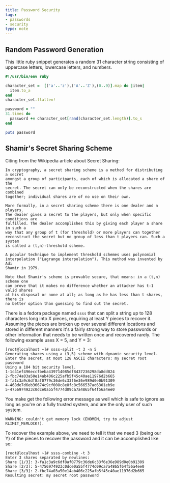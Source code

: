 ```yaml
---
title: Password Security
tags:
- passwords
- security
type: note
---
```


## Random Password Generation

This little ruby snippet generates a random 31 character string consisting of
uppercase letters, lowercase letters, and numbers.

```ruby
#!/usr/bin/env ruby

character_set =  [('a'..'z'),('A'..'Z'),(0..9)].map do |item|
  item.to_a
end
character_set.flatten!

password = ""
31.times do
  password += character_set[rand(character_set.length)].to_s
end

puts password
```

## Shamir's Secret Sharing Scheme

Citing from the Wikipedia article about Secret Sharing:

```
In cryptography, a secret sharing scheme is a method for distributing a secret
amongst a group of participants, each of which is allocated a share of the
secret. The secret can only be reconstructed when the shares are combined
together; individual shares are of no use on their own.

More formally, in a secret sharing scheme there is one dealer and n players.
The dealer gives a secret to the players, but only when specific conditions are
fulfilled. The dealer accomplishes this by giving each player a share in such a
way that any group of t (for threshold) or more players can together
reconstruct the secret but no group of less than t players can. Such a system
is called a (t,n)-threshold scheme.

A popular technique to implement threshold schemes uses polynomial
interpolation ("Lagrange interpolation"). This method was invented by Adi
Shamir in 1979.

Note that Shamir's scheme is provable secure, that means: in a (t,n) scheme one
can prove that it makes no difference whether an attacker has t-1 valid shares
at his disposal or none at all; as long as he has less than t shares, there is
no better option than guessing to find out the secret.
```

There is a fedora package named `ssss` that can split a string up to 128
characters long into X pieces, requiring at least Y pieces to recover it.
Assuming the pieces are broken up over several different locations and stored
in different manners it's a fairly strong way to store passwords or other
information that needs to be written once and recovered rarely.  The following
example uses X = 5, and Y = 3:

```
[root@localhost ~]# ssss-split -t 3 -n 5
Generating shares using a (3,5) scheme with dynamic security level.
Enter the secret, at most 128 ASCII characters: my secret root password
Using a 184 bit security level.
1-1c41ef496eccfbeba439714085df8437236298da8dd824
2-fbc74a03a50e14ab406c225afb5f45c40ae11976d2b665
3-fa1c3a9c6df8af0779c36de6c33f6e36e989d0e0b91309
4-468de7d6eb36674c9cf008c8e8fc8c566537ad6301eb9e
5-4756974923c0dce0a55f4774d09ca7a4865f64f56a4ee0
```

You make get the following error message as well which is safe to ignore as
long as you're on a fully trusted system, and are the only user of such system.

```
WARNING: couldn't get memory lock (ENOMEM, try to adjust RLIMIT_MEMLOCK!).
```

To recover the example above, we need to tell it that we need 3 (being our Y)
of the pieces to recover the password and it can be accomplished like so:

```
[root@localhost ~]# ssss-combine -t 3
Enter 3 shares separated by newlines:
Share [1/3]: 3-fa1c3a9c6df8af0779c36de6c33f6e36e989d0e0b91309
Share [2/3]: 5-4756974923c0dce0a55f4774d09ca7a4865f64f56a4ee0
Share [3/3]: 2-fbc74a03a50e14ab406c225afb5f45c40ae11976d2b665
Resulting secret: my secret root password
```

